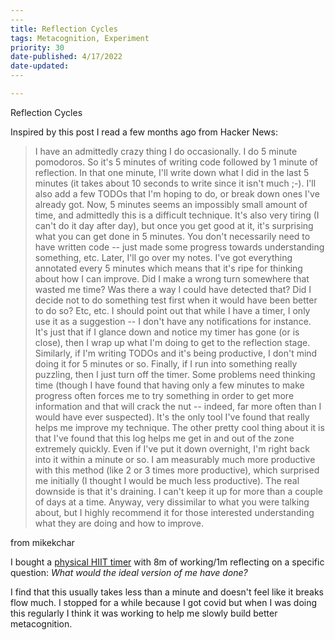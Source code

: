```yaml
---
​---
title: Reflection Cycles
tags: Metacognition, Experiment
priority: 30
date-published: 4/17/2022
date-updated: 
​---

---
```


Reflection Cycles


Inspired by this post I read a few months ago from Hacker News:

>  I have an admittedly crazy thing I do occasionally. I do 5 minute pomodoros. So it's 5 minutes of writing code followed by 1 minute of reflection. In that one minute, I'll write down what I did in the last 5 minutes (it takes about 10 seconds to write since it isn't much ;-). I'll also add a few TODOs that I'm hoping to do, or break down ones I've already got. 
>  Now, 5 minutes seems an impossibly small amount of time, and admittedly this is a difficult technique. It's also very tiring (I can't do it day after day), but once you get good at it, it's surprising what you can get done in 5 minutes. You don't necessarily need to have written code -- just made some progress towards understanding something, etc.
>  Later, I'll go over my notes. I've got everything annotated every 5 minutes which means that it's ripe for thinking about how I can improve. Did I make a wrong turn somewhere that wasted me time? Was there a way I could have detected that? Did I decide not to do something test first when it would have been better to do so? Etc, etc.
>  I should point out that while I have a timer, I only use it as a suggestion -- I don't have any notifications for instance. It's just that if I glance down and notice my timer has gone (or is close), then I wrap up what I'm doing to get to the reflection stage. Similarly, if I'm writing TODOs and it's being productive, I don't mind doing it for 5 minutes or so. Finally, if I run into something really puzzling, then I just turn off the timer. Some problems need thinking time (though I have found that having only a few minutes to make progress often forces me to try something in order to get more information and that will crack the nut -- indeed, far more often than I would have ever suspected).
>  It's the only tool I've found that really helps me improve my technique. The other pretty cool thing about it is that I've found that this log helps me get in and out of the zone extremely quickly. Even if I've put it down overnight, I'm right back into it within a minute or so.
>  I am measurably much more productive with this method (like 2 or 3 times more productive), which surprised me initially (I thought I would be much less productive). The real downside is that it's draining. I can't keep it up for more than a couple of days at a time.
>  Anyway, very dissimilar to what you were talking about, but I highly recommend it for those interested understanding what they are doing and how to improve.

from  mikekchar

I bought a [physical HIIT timer](https://www.amazon.com/Gymboss-Interval-Timer-Stopwatch-SOFTCOAT/dp/B00CO8HO6O/ref=sr_1_5?keywords=hiit+timer+charge&qid=1650226123&sr=8-5) with 8m of working/1m reflecting on a specific question: *What would the ideal version of me have done?*

I find that this usually takes less than a minute and doesn't feel like it breaks flow much. I stopped for a while because I got covid but when I was doing this regularly I think it was working to help me slowly build better metacognition. 